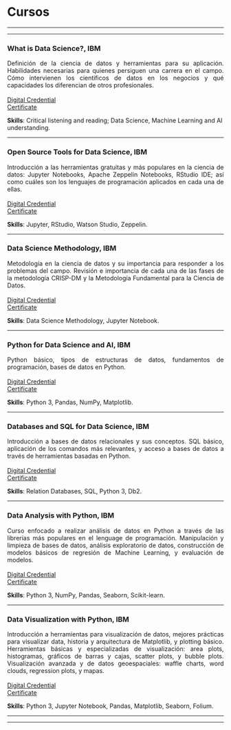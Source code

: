 # Cursos

---
---

### What is Data Science?, IBM
<p align="justify">Definición de la ciencia de datos y herramientas para su aplicación. Habilidades necesarias para quienes persiguen una carrera en el campo. Cómo intervienen los cientificos de datos en los negocios y qué capacidades los diferencian de otros profesionales.
<br><br>
<a href="https://www.youracclaim.com/badges/948e2b78-32f6-4af5-897f-229a5ff1e728" target="_blank">Digital Credential</a><br>
<a href="https://drodrigo96.github.io/pdf/1.%20What%20is%20Data%20Science.pdf" target="_blank">Certificate</a>  
</p>

**Skills**: Critical listening and reading; Data Science, Machine Learning and AI understanding.

---

### Open Source Tools for Data Science, IBM
<p align="justify">Introducción a las herramientas gratuitas y más populares en la ciencia de datos: Jupyter Notebooks, Apache Zeppelin Notebooks, RStudio IDE; así como cuáles son los lenguajes de programación aplicados en cada una de ellas.
<br><br>
<a href="https://www.youracclaim.com/badges/5f4cd75d-c7d0-497b-a992-3b9334fba0a9" target="_blank">Digital Credential</a><br>
<a href="https://drodrigo96.github.io/pdf/2.%20Open%20Source%20Tools%20for%20Data%20Science.pdf" target="_blank">Certificate</a>  
</p>

**Skills**: Jupyter, RStudio, Watson Studio, Zeppelin.

---

### Data Science Methodology, IBM
<p align="justify">Metodología en la ciencia de datos y su importancia para responder a los problemas del campo. Revisión e importancia de cada una de las fases de la metodología CRISP-DM y la Metodología Fundamental para la Ciencia de Datos.
<br><br>
<a href="https://www.youracclaim.com/badges/4ad5eca0-250d-4c85-ab86-73d2e0c10a4c" target="_blank">Digital Credential</a><br>
<a href="https://drodrigo96.github.io/pdf/3.%20Data%20Science%20Methodology.pdf" target="_blank">Certificate</a> 
</p>

**Skills**: Data Science Methodology, Jupyter Notebook.

---

### Python for Data Science and AI, IBM
<p align="justify">Python básico, tipos de estructuras de datos, fundamentos de programación, bases de datos en Python.
<br><br>
<a href="https://www.youracclaim.com/badges/951f8596-fdde-4c6a-84d0-46b1b2724d8b" target="_blank">Digital Credential</a><br>
<a href="https://drodrigo96.github.io/pdf/4.%20Python%20for%20Data%20Science%20and%20AI.pdf" target="_blank">Certificate</a> 
</p>

**Skills**: Python 3, Pandas, NumPy, Matplotlib.

---

### Databases and SQL for Data Science, IBM
<p align="justify">Introducción a bases de datos relacionales y sus conceptos. SQL básico, aplicación de los comandos más relevantes, y acceso a bases de datos a través de herramientas basadas en Python.
<br><br>
<a href="https://www.youracclaim.com/badges/ab2e3324-f5b6-432c-9f38-045c3b4f7f2e" target="_blank">Digital Credential</a><br>
<a href="https://drodrigo96.github.io/pdf/5.%20Databases%20and%20SQL%20for%20Data%20Science.pdf" target="_blank">Certificate</a> 
</p>

**Skills**: Relation Databases, SQL, Python 3, Db2.

---

### Data Analysis with Python, IBM
<p align="justify">Curso enfocado a realizar análisis de datos en Python a través de las librerías más populares en el lenguage de programación. Manipulación y limpieza de bases de datos, análisis exploratorio de datos, construcción de modelos básicos de regresión de Machine Learning, y evaluación de modelos.
<br><br>
<a href="https://www.youracclaim.com/badges/1367a40d-c630-4e03-a6a3-8212258f4115" target="_blank">Digital Credential</a><br>
<a href="https://drodrigo96.github.io/pdf/6.%20Data%20Analysis%20with%20Python.pdf" target="_blank">Certificate</a> 
</p>

**Skills**: Python 3, NumPy, Pandas, Seaborn, Scikit-learn.

---

### Data Visualization with Python, IBM
<p align="justify">Introducción a herramientas para visualización de datos, mejores prácticas para visualizar data, historia y arquitectura de Matplotlib, y plotting básico. Herramientas básicas y especializadas de visualización: area plots, histogramas, gráficos de barras y cajas, scatter plots, y bubble plots. Visualización avanzada y de datos geoespaciales: waffle charts, word clouds, regression plots, y mapas.
<br><br>
<a href="https://www.youracclaim.com/badges/69d7cab9-e11f-4aec-b28c-e5a45e03b9b4" target="_blank">Digital Credential</a><br>
<a href="https://drodrigo96.github.io/pdf/7.%20Data%20Visualization%20with%20Python.pdf" target="_blank">Certificate</a> 
</p>

**Skills**: Python 3, Jupyter Notebook, Pandas, Matplotlib, Seaborn, Folium.

---
---

